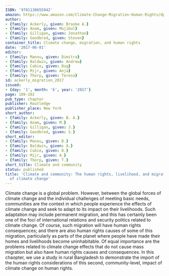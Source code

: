 ```yaml
---
ISBN: '9781138655942'
amazon: https://www.amazon.com/Climate-Change-Migration-Human-Rights/dp/1138655945/
author:
- {family: Ackerly, given: Brooke A.}
- {family: Anam, given: Mujibul}
- {family: Gilligan, given: Jonathan}
- {family: Goodbred, given: Steven}
container_title: Climate change, migration, and human rights
date: '2017-06-01'
editor:
- {family: Manou, given: Dimitra}
- {family: Baldwin, given: Andrew}
- {family: Cubie, given: Dug}
- {family: Mijr, given: Anja}
- {family: Thorp, given: Teresa}
id: ackerly_migration_2017
issued:
- {day: '1', month: '6', year: '2017'}
page: 189-202
pub_type: chapter
publisher: Routledge
publisher_place: New York
short_author:
- {family: Ackerly, given: B. A.}
- {family: Anam, given: M.}
- {family: Gilligan, given: J.}
- {family: Goodbred, given: S.}
short_editor:
- {family: Manou, given: D.}
- {family: Baldwin, given: A.}
- {family: Cubie, given: D.}
- {family: Mijr, given: A.}
- {family: Thorp, given: T.}
short_title: Climate and community
status: published
title: 'Climate and community: The human rights, livelihood, and migration impacts
  of climate change'
---
```

Climate change is a global problem. However, between the global forces of climate change and the individual challenges of meeting basic needs, communities are the context in which people experience the effects of climate change and seek to adapt to its impact on their livelihoods. Such adaptation may include permanent migration, and this has certainly been one of the foci of international relations and security politics related to climate change. Of course, such migration will have human rights consequences; and there are also human rights causes of some of this migration, particularly as parts of the planet where people have made their homes and livelihoods become uninhabitable. Of equal importance are the problems related to climate change effects that do not cause mass migration but also have human rights causes and consequences. In this chaopter, we use a study in rural Bangladesh to demonstrate the import of the human rights considerations of this second, community-level, impact of climate change on human rights.
